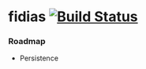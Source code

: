 # fidias [![Build Status](https://travis-ci.org/hexablock/fidias.svg?branch=master)](https://travis-ci.org/hexablock/fidias)

### Roadmap

- Persistence
